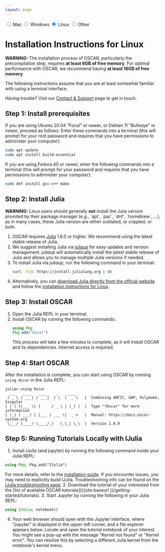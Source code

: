 ```yaml
---
layout: page
---
```


<div class="platform-tabs">
  <input type="radio" id="mac" name="platform">
  <label for="mac" onclick="window.location.href='{{site.baseurl}}/getting-started/install-mac/'">Mac</label>

  <input type="radio" id="windows" name="platform">
  <label for="windows" onclick="window.location.href='{{site.baseurl}}/getting-started/install-win/'">Windows</label>

  <input type="radio" id="linux" name="platform" checked>
  <label for="linux" onclick="window.location.href='{{site.baseurl}}/getting-started/install-linux/'">Linux</label>

  <input type="radio" id="other" name="platform">
  <label for="other" onclick="window.location.href='{{site.baseurl}}/getting-started/install-generic/'">Other</label>
</div>


# Installation Instructions for Linux


<div class="message">
  <strong>WARNING:</strong>
  The installation process of OSCAR, particularly the precompilation step, requires 
  <strong>at least 6GB of free memory</strong>. For optimal performance with OSCAR, we recommend having <strong>at least 16GB of free memory</strong>.
</div>

The following instructions assume that you are at least somewhat familiar with using a terminal interface.

Having trouble? Visit our [Contact & Support]({{site.baseurl}}/contact-and-support/) page to get in touch.


## Step 1: Install prerequisites

If you are using Ubuntu 20.04 "Focal" or newer, or Debian 11 "Bullseye" or newer, proceed as follows:
Enter these commands into a terminal (this will prompt for your root password and requires that you
have permissions to administer your computer):
```sh
sudo apt update
sudo apt install build-essential
```

If you are using Fedora 40 or newer, enter the following commands into a terminal (this will prompt for your password
and requires that you have permissions to administer your computer):
```sh
sudo dnf install gcc-c++ make
```

## Step 2: Install Julia

<div class="message">
   <strong>WARNING:</strong>
   Linux users should generally <strong>not</strong> install the Julia version
   provided by their package manager (e.g., `apt`, `pac`, `dnf`, `homebrew`, ...), as in many cases,
   these Julia version are either outdated, or crippled, or both.
</div>

1. *OSCAR* requires [Julia](https://julialang.org) 1.6.0 or higher. We recommend using the latest stable release of Julia.
2. We suggest installing Julia via [juliaup](https://github.com/JuliaLang/juliaup) for easy updates and version management. *juliaup* will automatically install the latest stable release of Julia and allows you to manage multiple Julia versions if needed.
3. To install Julia via *juliaup*, run the following command in your terminal:
   ```sh
   curl -fsSL https://install.julialang.org | sh
   ```
4. Alternatively, you can [download Julia directly from the official website](https://julialang.org/downloads/) and follow the [installation instructions for Linux](https://julialang.org/downloads/platform/).


## Step 3: Install OSCAR

1. Open the Julia REPL in your terminal.
2. Install OSCAR by running the following commands:
   ```julia
   using Pkg
   Pkg.add("Oscar")
   ```
   This process will take a few minutes to complete, as it will install OSCAR and its dependencies. Internet access is required.


## Step 4: Start OSCAR

After the installation is complete, you can start using OSCAR by running `using Oscar` in the Julia REPL:
```console?lang=julia
julia> using Oscar
  ___   ____   ____    _    ____
 / _ \ / ___| / ___|  / \  |  _ \   |  Combining ANTIC, GAP, Polymake, Singular
| | | |\___ \| |     / _ \ | |_) |  |  Type "?Oscar" for more information
| |_| | ___) | |___ / ___ \|  _ <   |  Manual: https://docs.oscar-system.org
 \___/ |____/ \____/_/   \_\_| \_\  |  Version 1.0.0
```


## Step 5: Running Tutorials Locally with IJulia

1. Install *IJulia* (and jupyter) by running the following command inside your Julia REPL:
```julia
using Pkg; Pkg.add("IJulia")
```
For more details, refer to the [installation guide](https://julialang.github.io/IJulia.jl/stable/manual/installation/). If you encounter issues, you may need to explicitly build IJulia. Troubleshooting info can be found on the [IJulia troubleshooting page](https://julialang.github.io/IJulia.jl/stable/manual/troubleshooting/).
2. Download the tutorial of your interested from the [list of available OSCAR tutorials]({{site.baseurl }}/getting-started/tutorials).
3. Start Jupyter by running the following in your Julia REPL:
```julia
using IJulia; notebook()
```
4. Your web browser should open with the Jupyter interface, where "Jupyter" is displayed in the upper-left corner, and a file explorer appears below. Locate and open the tutorial notebook of your interest. <br>You might see a pop-up with the message "Kernel not found" or "Kernel error". You can resolve this by selecting a different Julia kernel from the notebook's kernel menu.
